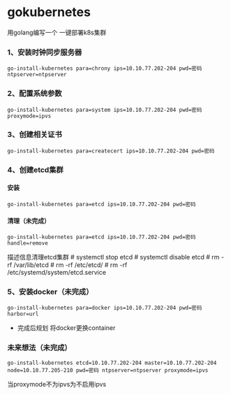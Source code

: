 # gokubernetes
用golang编写一个 一键部署k8s集群

### 1、安装时钟同步服务器
    go-install-kubernetes para=chrony ips=10.10.77.202-204 pwd=密码 ntpserver=ntpserver

### 2、配置系统参数
    go-install-kubernetes para=system ips=10.10.77.202-204 pwd=密码 proxymode=ipvs

### 3、创建相关证书
    go-install-kubernetes para=createcert ips=10.10.77.202-204 pwd=密码

### 4、创建etcd集群
#### 安装
    go-install-kubernetes para=etcd ips=10.10.77.202-204 pwd=密码

#### 清理（未完成）
    go-install-kubernetes para=etcd ips=10.10.77.202-204 pwd=密码 handle=remove

描述信息清理etcd集群
    # systemctl stop etcd 
    # systemctl disable etcd
    # rm -rf /var/lib/etcd
    # rm -rf /etc/etcd/
    # rm -rf /etc/systemd/system/etcd.service

### 5、安装docker（未完成）
    go-install-kubernetes para=docker ips=10.10.77.202-204 pwd=密码 harbor=url
- 完成后规划
将docker更换container

### 未来想法（未完成）
    go-install-kubernetes etcd=10.10.77.202-204 master=10.10.77.202-204 node=10.10.77.205-210 pwd=密码 ntpserver=ntpserver proxymode=ipvs
当proxymode不为ipvs为不启用ipvs